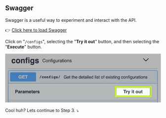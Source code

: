 ## Swagger

Swagger is a useful way to experiment and interact with the API. 

👉 [Click here to load Swagger](https://[[HOST_SUBDOMAIN]]-30000-[[KATACODA_HOST]].environments.katacoda.com/api/v1/)

Click on "`/configs`", selecting the "**Try it out**" button, and then selecting the "**Execute**" button.

![Access Log](./assets/curiefense-swagger-configs-try.jpg)

Cool huh? Lets continue to Step 3. ⤵️